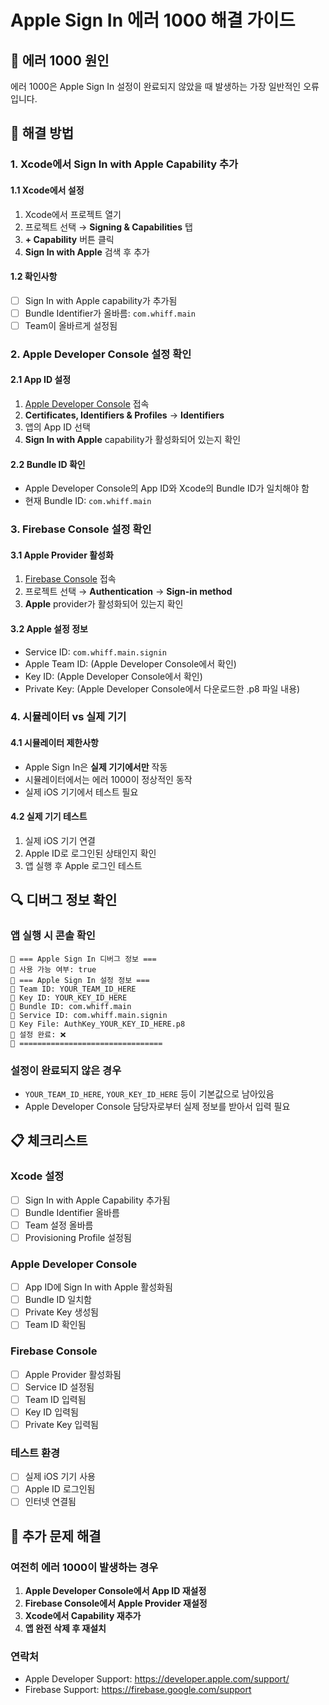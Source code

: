 # Apple Sign In 에러 1000 해결 가이드

## 🚨 에러 1000 원인

에러 1000은 Apple Sign In 설정이 완료되지 않았을 때 발생하는 가장 일반적인 오류입니다.

## 🔧 해결 방법

### 1. Xcode에서 Sign In with Apple Capability 추가

#### 1.1 Xcode에서 설정
1. Xcode에서 프로젝트 열기
2. 프로젝트 선택 → **Signing & Capabilities** 탭
3. **+ Capability** 버튼 클릭
4. **Sign In with Apple** 검색 후 추가

#### 1.2 확인사항
- [ ] Sign In with Apple capability가 추가됨
- [ ] Bundle Identifier가 올바름: `com.whiff.main`
- [ ] Team이 올바르게 설정됨

### 2. Apple Developer Console 설정 확인

#### 2.1 App ID 설정
1. [Apple Developer Console](https://developer.apple.com) 접속
2. **Certificates, Identifiers & Profiles** → **Identifiers**
3. 앱의 App ID 선택
4. **Sign In with Apple** capability가 활성화되어 있는지 확인

#### 2.2 Bundle ID 확인
- Apple Developer Console의 App ID와 Xcode의 Bundle ID가 일치해야 함
- 현재 Bundle ID: `com.whiff.main`

### 3. Firebase Console 설정 확인

#### 3.1 Apple Provider 활성화
1. [Firebase Console](https://console.firebase.google.com) 접속
2. 프로젝트 선택 → **Authentication** → **Sign-in method**
3. **Apple** provider가 활성화되어 있는지 확인

#### 3.2 Apple 설정 정보
- Service ID: `com.whiff.main.signin`
- Apple Team ID: (Apple Developer Console에서 확인)
- Key ID: (Apple Developer Console에서 확인)
- Private Key: (Apple Developer Console에서 다운로드한 .p8 파일 내용)

### 4. 시뮬레이터 vs 실제 기기

#### 4.1 시뮬레이터 제한사항
- Apple Sign In은 **실제 기기에서만** 작동
- 시뮬레이터에서는 에러 1000이 정상적인 동작
- 실제 iOS 기기에서 테스트 필요

#### 4.2 실제 기기 테스트
1. 실제 iOS 기기 연결
2. Apple ID로 로그인된 상태인지 확인
3. 앱 실행 후 Apple 로그인 테스트

## 🔍 디버그 정보 확인

### 앱 실행 시 콘솔 확인
```
🍎 === Apple Sign In 디버그 정보 ===
🍎 사용 가능 여부: true
🍎 === Apple Sign In 설정 정보 ===
🍎 Team ID: YOUR_TEAM_ID_HERE
🍎 Key ID: YOUR_KEY_ID_HERE
🍎 Bundle ID: com.whiff.main
🍎 Service ID: com.whiff.main.signin
🍎 Key File: AuthKey_YOUR_KEY_ID_HERE.p8
🍎 설정 완료: ❌
🍎 ================================
```

### 설정이 완료되지 않은 경우
- `YOUR_TEAM_ID_HERE`, `YOUR_KEY_ID_HERE` 등이 기본값으로 남아있음
- Apple Developer Console 담당자로부터 실제 정보를 받아서 입력 필요

## 📋 체크리스트

### Xcode 설정
- [ ] Sign In with Apple Capability 추가됨
- [ ] Bundle Identifier 올바름
- [ ] Team 설정 올바름
- [ ] Provisioning Profile 설정됨

### Apple Developer Console
- [ ] App ID에 Sign In with Apple 활성화됨
- [ ] Bundle ID 일치함
- [ ] Private Key 생성됨
- [ ] Team ID 확인됨

### Firebase Console
- [ ] Apple Provider 활성화됨
- [ ] Service ID 설정됨
- [ ] Team ID 입력됨
- [ ] Key ID 입력됨
- [ ] Private Key 입력됨

### 테스트 환경
- [ ] 실제 iOS 기기 사용
- [ ] Apple ID 로그인됨
- [ ] 인터넷 연결됨

## 🚨 추가 문제 해결

### 여전히 에러 1000이 발생하는 경우
1. **Apple Developer Console에서 App ID 재설정**
2. **Firebase Console에서 Apple Provider 재설정**
3. **Xcode에서 Capability 재추가**
4. **앱 완전 삭제 후 재설치**

### 연락처
- Apple Developer Support: https://developer.apple.com/support/
- Firebase Support: https://firebase.google.com/support 
